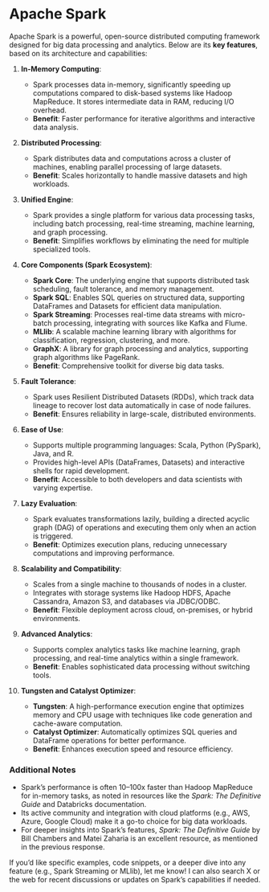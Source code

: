# Apache Spark

Apache Spark is a powerful, open-source distributed computing framework designed for big data processing and analytics. Below are its **key features**, based on its architecture and capabilities:

1. **In-Memory Computing**:
   - Spark processes data in-memory, significantly speeding up computations compared to disk-based systems like Hadoop MapReduce. It stores intermediate data in RAM, reducing I/O overhead.
   - **Benefit**: Faster performance for iterative algorithms and interactive data analysis.

2. **Distributed Processing**:
   - Spark distributes data and computations across a cluster of machines, enabling parallel processing of large datasets.
   - **Benefit**: Scales horizontally to handle massive datasets and high workloads.

3. **Unified Engine**:
   - Spark provides a single platform for various data processing tasks, including batch processing, real-time streaming, machine learning, and graph processing.
   - **Benefit**: Simplifies workflows by eliminating the need for multiple specialized tools.

4. **Core Components (Spark Ecosystem)**:
   - **Spark Core**: The underlying engine that supports distributed task scheduling, fault tolerance, and memory management.
   - **Spark SQL**: Enables SQL queries on structured data, supporting DataFrames and Datasets for efficient data manipulation.
   - **Spark Streaming**: Processes real-time data streams with micro-batch processing, integrating with sources like Kafka and Flume.
   - **MLlib**: A scalable machine learning library with algorithms for classification, regression, clustering, and more.
   - **GraphX**: A library for graph processing and analytics, supporting graph algorithms like PageRank.
   - **Benefit**: Comprehensive toolkit for diverse big data tasks.

5. **Fault Tolerance**:
   - Spark uses Resilient Distributed Datasets (RDDs), which track data lineage to recover lost data automatically in case of node failures.
   - **Benefit**: Ensures reliability in large-scale, distributed environments.

6. **Ease of Use**:
   - Supports multiple programming languages: Scala, Python (PySpark), Java, and R.
   - Provides high-level APIs (DataFrames, Datasets) and interactive shells for rapid development.
   - **Benefit**: Accessible to both developers and data scientists with varying expertise.

7. **Lazy Evaluation**:
   - Spark evaluates transformations lazily, building a directed acyclic graph (DAG) of operations and executing them only when an action is triggered.
   - **Benefit**: Optimizes execution plans, reducing unnecessary computations and improving performance.

8. **Scalability and Compatibility**:
   - Scales from a single machine to thousands of nodes in a cluster.
   - Integrates with storage systems like Hadoop HDFS, Apache Cassandra, Amazon S3, and databases via JDBC/ODBC.
   - **Benefit**: Flexible deployment across cloud, on-premises, or hybrid environments.

9. **Advanced Analytics**:
   - Supports complex analytics tasks like machine learning, graph processing, and real-time analytics within a single framework.
   - **Benefit**: Enables sophisticated data processing without switching tools.

10. **Tungsten and Catalyst Optimizer**:
    - **Tungsten**: A high-performance execution engine that optimizes memory and CPU usage with techniques like code generation and cache-aware computation.
    - **Catalyst Optimizer**: Automatically optimizes SQL queries and DataFrame operations for better performance.
    - **Benefit**: Enhances execution speed and resource efficiency.

### Additional Notes
- Spark’s performance is often 10–100x faster than Hadoop MapReduce for in-memory tasks, as noted in resources like the *Spark: The Definitive Guide* and Databricks documentation.
- Its active community and integration with cloud platforms (e.g., AWS, Azure, Google Cloud) make it a go-to choice for big data workloads.
- For deeper insights into Spark’s features, *Spark: The Definitive Guide* by Bill Chambers and Matei Zaharia is an excellent resource, as mentioned in the previous response.

If you’d like specific examples, code snippets, or a deeper dive into any feature (e.g., Spark Streaming or MLlib), let me know! I can also search X or the web for recent discussions or updates on Spark’s capabilities if needed.
